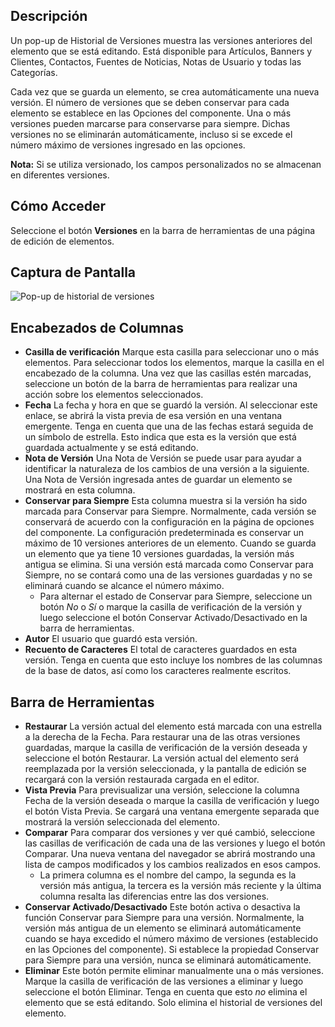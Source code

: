 <!-- Filename: Help4.x:Components_Version_History / Display title: Editar historial de versiones -->

## Descripción

Un pop-up de Historial de Versiones muestra las versiones anteriores del elemento que se está editando. Está
disponible para Artículos, Banners y Clientes, Contactos, Fuentes de Noticias, Notas de Usuario
y todas las Categorías.

Cada vez que se guarda un elemento, se crea automáticamente una nueva versión. El número
de versiones que se deben conservar para cada elemento se establece en las Opciones del componente. Una o
más versiones pueden marcarse para conservarse para siempre. Dichas versiones no se eliminarán
automáticamente, incluso si se excede el número máximo de versiones ingresado en las opciones.

**Nota:** Si se utiliza versionado, los campos personalizados no se almacenan en diferentes versiones.

## Cómo Acceder

Seleccione el botón **Versiones** en la barra de herramientas de una página de edición de elementos.

## Captura de Pantalla

![Pop-up de historial de versiones](../../../es/images/common-elements/articles-edit-versions.png)

## Encabezados de Columnas

- **Casilla de verificación** Marque esta casilla para seleccionar uno o más elementos. Para seleccionar todos
los elementos, marque la casilla en el encabezado de la columna. Una vez que las casillas estén marcadas,
seleccione un botón de la barra de herramientas para realizar una acción sobre los elementos seleccionados.
- **Fecha** La fecha y hora en que se guardó la versión. Al seleccionar este
enlace, se abrirá la vista previa de esa versión en una ventana emergente. Tenga en cuenta que una
de las fechas estará seguida de un símbolo de estrella. Esto indica que esta
es la versión que está guardada actualmente y se está editando.
- **Nota de Versión** Una Nota de Versión se puede usar para ayudar a identificar la naturaleza de los
cambios de una versión a la siguiente. Una Nota de Versión ingresada antes de guardar un
elemento se mostrará en esta columna.
- **Conservar para Siempre** Esta columna muestra si la versión ha sido marcada para
Conservar para Siempre. Normalmente, cada versión se conservará de acuerdo con
la configuración en la página de opciones del componente. La configuración predeterminada es
conservar un máximo de 10 versiones anteriores de un elemento. Cuando se guarda un elemento que
ya tiene 10 versiones guardadas, la versión más antigua se elimina. Si una versión está
marcada como Conservar para Siempre, no se contará como una de las versiones guardadas y
no se eliminará cuando se alcance el número máximo.
  - Para alternar el estado de Conservar para Siempre, seleccione un botón *No* o *Sí* o marque
la casilla de verificación de la versión y luego seleccione el botón Conservar Activado/Desactivado en la barra de herramientas.
- **Autor** El usuario que guardó esta versión.
- **Recuento de Caracteres** El total de caracteres guardados en esta versión. Tenga en cuenta
que esto incluye los nombres de las columnas de la base de datos, así como los
caracteres realmente escritos.

## Barra de Herramientas

- **Restaurar** La versión actual del elemento está marcada con una estrella a la
derecha de la Fecha. Para restaurar una de las otras versiones guardadas,
marque la casilla de verificación de la versión deseada y seleccione el
botón Restaurar. La versión actual del elemento será reemplazada por
la versión seleccionada, y la pantalla de edición se recargará con la versión
restaurada cargada en el editor.
- **Vista Previa** Para previsualizar una versión, seleccione la columna Fecha de la versión deseada
o marque la casilla de verificación y luego el botón Vista Previa. Se cargará una ventana emergente
separada que mostrará la versión seleccionada del elemento.
- **Comparar** Para comparar dos versiones y ver qué cambió, seleccione las
casillas de verificación de cada una de las versiones y luego el botón Comparar. Una
nueva ventana del navegador se abrirá mostrando una lista de campos modificados y los cambios
realizados en esos campos.
  - La primera columna es el nombre del campo, la segunda es la versión más antigua,
la tercera es la versión más reciente y la última columna resalta las
diferencias entre las dos versiones.
- **Conservar Activado/Desactivado** Este botón activa o desactiva la función Conservar para Siempre para una
versión. Normalmente, la versión más antigua de un elemento se eliminará automáticamente
cuando se haya excedido el número máximo de versiones (establecido en las Opciones del componente).
Si establece la propiedad Conservar para Siempre para una versión, nunca
se eliminará automáticamente.
- **Eliminar** Este botón permite eliminar manualmente una o más versiones. Marque
la casilla de verificación de las versiones a eliminar y luego seleccione el botón Eliminar. Tenga en cuenta que esto *no* elimina el elemento que se está editando. Solo elimina
el historial de versiones del elemento.
